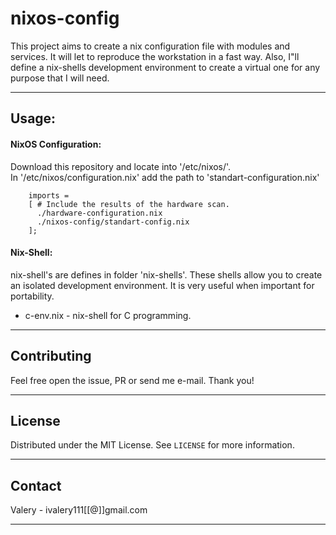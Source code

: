 # nixos-config

This project aims to create a nix configuration file with modules and services. It will let to reproduce the workstation in a fast way.
Also, I"ll define a nix-shells development environment to create a virtual one for any purpose that I will need.  

---

## Usage:  

#### NixOS Configuration:

Download this repository and locate into '/etc/nixos/'.  
In '/etc/nixos/configuration.nix' add the path to 'standart-configuration.nix'
```
    imports =
    [ # Include the results of the hardware scan.
      ./hardware-configuration.nix
      ./nixos-config/standart-config.nix
    ];
```  
#### Nix-Shell:

nix-shell's are defines in folder 'nix-shells'. These shells allow you to create an isolated development environment. It is very useful when important for portability.  
* c-env.nix - nix-shell for C programming.  

---

## Contributing

Feel free open the issue, PR or send me e-mail. Thank you!  

---

## License

Distributed under the MIT License. See `LICENSE` for more information.

---

## Contact

Valery - ivalery111[[@]]gmail.com  

---  
